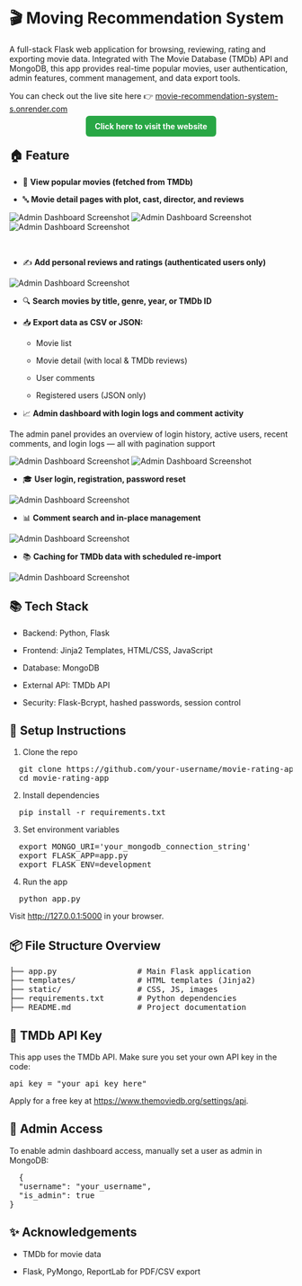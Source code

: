 # 🎬 Moving Recommendation System
  A full-stack Flask web application for browsing, reviewing, rating and exporting movie data. Integrated with The Movie Database (TMDb) API and MongoDB, this app provides real-time popular movies, user authentication, admin features, comment management, and data export tools.
  
You can check out the live site here 👉 [movie-recommendation-system-s.onrender.com](https://movie-recommendation-system-s.onrender.com)
<p align="center">
  <a href="https://movie-recommendation-system-s.onrender.com" target="_blank" style="text-decoration:none;">
    <strong style="background-color:#28a745;color:white;padding:10px 16px;border-radius:6px;">Click here to visit the website</strong>
  </a>
</p>

## 🏠 Feature
- 🎥 **View popular movies (fetched from TMDb)**

- 🔤 **Movie detail pages with plot, cast, director, and reviews**

![Admin Dashboard Screenshot](pics/move_details_1.jpg)
![Admin Dashboard Screenshot](pics/move_details_2.jpg)
![Admin Dashboard Screenshot](pics/move_details_3.jpg)

<br>

- ✍️ **Add personal reviews and ratings (authenticated users only)**

![Admin Dashboard Screenshot](pics/add_comment.jpg)
<br>

- 🔍 **Search movies by title, genre, year, or TMDb ID**

- 📥 **Export data as CSV or JSON:**
  
  - Movie list

  - Movie detail (with local & TMDb reviews)

  - User comments

  - Registered users (JSON only)

- 📈 **Admin dashboard with login logs and comment activity**

The admin panel provides an overview of login history, active users, recent comments, and login logs — all with pagination support

![Admin Dashboard Screenshot](pics/Admin_dashboard_1.jpg)
![Admin Dashboard Screenshot](pics/Admin_dashboard_2.jpg)

- 🎓 **User login, registration, password reset**

![Admin Dashboard Screenshot](pics/login.jpg)

- 📊 **Comment search and in-place management**

![Admin Dashboard Screenshot](pics/permission_control.jpg)

- 📚 **Caching for TMDb data with scheduled re-import**

![Admin Dashboard Screenshot](pics/import.jpg)
## 📚 Tech Stack
- Backend: Python, Flask

- Frontend: Jinja2 Templates, HTML/CSS, JavaScript

- Database: MongoDB

- External API: TMDb API

- Security: Flask-Bcrypt, hashed passwords, session control
## 🔧 Setup Instructions
1. Clone the repo
<pre>
  git clone https://github.com/your-username/movie-rating-app.git
  cd movie-rating-app 
</pre>
2. Install dependencies
<pre>
  pip install -r requirements.txt
</pre>
3. Set environment variables
<pre>
  export MONGO_URI='your_mongodb_connection_string'
  export FLASK_APP=app.py
  export FLASK_ENV=development
</pre>
4. Run the app
<pre>
  python app.py
</pre>
Visit http://127.0.0.1:5000 in your browser.
## 📦 File Structure Overview
<pre>
├── app.py                 # Main Flask application
├── templates/             # HTML templates (Jinja2)
├── static/                # CSS, JS, images
├── requirements.txt       # Python dependencies
├── README.md              # Project documentation
</pre>
## 🚀 TMDb API Key
This app uses the TMDb API. Make sure you set your own API key in the code:
<pre>api_key = "your_api_key_here"</pre>
Apply for a free key at https://www.themoviedb.org/settings/api.
## 🧱 Admin Access
To enable admin dashboard access, manually set a user as admin in MongoDB:
<pre>
  {
  "username": "your_username",
  "is_admin": true
}
</pre>
## ✨ Acknowledgements
- TMDb for movie data

- Flask, PyMongo, ReportLab for PDF/CSV export

